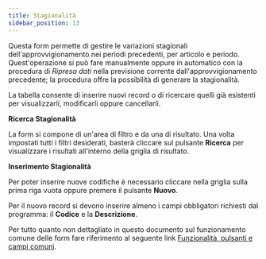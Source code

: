 ```yaml
---
title: Stagionalità
sidebar_position: 13
---
```


Questa form permette di gestire le variazioni stagionali dell'approvvigionamento nei periodi precedenti, per articolo e periodo. Quest'operazione si può fare manualmente oppure in automatico con la procedura di *Ripresa dati* nella previsione corrente dall'approvvigionamento precedente; la procedura offre la possibilità di generare la stagionalità. 

La tabella consente di inserire nuovi record o di ricercare quelli già esistenti per visualizzarli, modificarli oppure cancellarli.

**Ricerca Stagionalità**

La form si compone di un'area di filtro e da una di risultato. Una volta impostati tutti i filtri desiderati, basterà cliccare sul pulsante **Ricerca** per visualizzare i risultati all'interno della griglia di risultato.

**Inserimento Stagionalità**

Per poter inserire nuove codifiche è necessario cliccare nella griglia sulla prima riga vuota oppure premere il pulsante **Nuovo**. 

Per il nuovo record si devono inserire almeno i campi obbligatori richiesti dal programma: il **Codice** e la **Descrizione**.

Per tutto quanto non dettagliato in questo documento sul funzionamento comune delle form fare riferimento al seguente link [Funzionalità, pulsanti e campi comuni](/docs/guide/common).